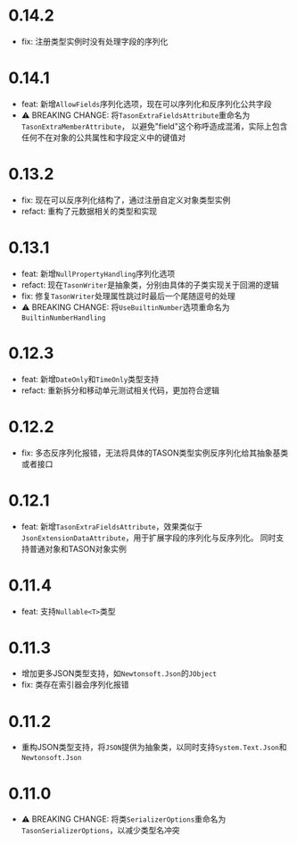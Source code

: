 # 0.14.2

* fix: 注册类型实例时没有处理字段的序列化

# 0.14.1

* feat: 新增`AllowFields`序列化选项，现在可以序列化和反序列化公共字段
* ⚠️ BREAKING CHANGE: 将`TasonExtraFieldsAttribute`重命名为`TasonExtraMemberAttribute`，
以避免"field"这个称呼造成混淆，实际上包含任何不在对象的公共属性和字段定义中的键值对

# 0.13.2

* fix: 现在可以反序列化结构了，通过注册自定义对象类型实例
* refact: 重构了元数据相关的类型和实现

# 0.13.1

* feat: 新增`NullPropertyHandling`序列化选项
* refact: 现在`TasonWriter`是抽象类，分别由具体的子类实现关于回溯的逻辑
* fix: 修复`TasonWriter`处理属性跳过时最后一个尾随逗号的处理
* ⚠️ BREAKING CHANGE: 将`UseBuiltinNumber`选项重命名为`BuiltinNumberHandling`

# 0.12.3

* feat: 新增`DateOnly`和`TimeOnly`类型支持
* refact: 重新拆分和移动单元测试相关代码，更加符合逻辑

# 0.12.2

* fix: 多态反序列化报错，无法将具体的TASON类型实例反序列化给其抽象基类或者接口

# 0.12.1

* feat: 新增`TasonExtraFieldsAttribute`，效果类似于`JsonExtensionDataAttribute`，用于扩展字段的序列化与反序列化。
同时支持普通对象和TASON对象实例

# 0.11.4

* feat: 支持`Nullable<T>`类型

# 0.11.3

* 增加更多JSON类型支持，如`Newtonsoft.Json`的`JObject`
* fix: 类存在索引器会序列化报错

# 0.11.2

* 重构JSON类型支持，将`JSON`提供为抽象类，以同时支持`System.Text.Json`和`Newtonsoft.Json`

# 0.11.0

* ⚠️ BREAKING CHANGE: 将类`SerializerOptions`重命名为`TasonSerializerOptions`，以减少类型名冲突